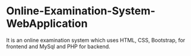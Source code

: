 # Online-Examination-System-WebApplication
 It is an  online examination system which uses HTML, CSS, Bootstrap, for frontend and MySql and PHP for backend.
